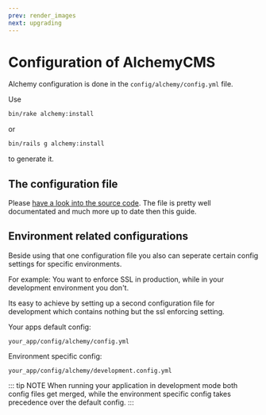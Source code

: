 ```yaml
---
prev: render_images
next: upgrading
---
```


# Configuration of AlchemyCMS

Alchemy configuration is done in the `config/alchemy/config.yml` file.

Use

~~~ bash
bin/rake alchemy:install
~~~

or

~~~ bash
bin/rails g alchemy:install
~~~

to generate it.

## The configuration file

Please [have a look into the source code](https://github.com/AlchemyCMS/alchemy_cms/blob/master/config/alchemy/config.yml). The file is pretty well documentated and much more up to date then this guide.

## Environment related configurations

Beside using that one configuration file you also can seperate certain config settings for specific environments.

For example: You want to enforce SSL in production, while in your development environment you don't.

Its easy to achieve by setting up a second configuration file for development which contains nothing but the ssl enforcing setting.

Your apps default config:

~~~
your_app/config/alchemy/config.yml
~~~

Environment specific config:

~~~
your_app/config/alchemy/development.config.yml
~~~

::: tip NOTE
When running your application in development mode both config files get merged, while the environment specific config takes precedence over the default config.
:::

